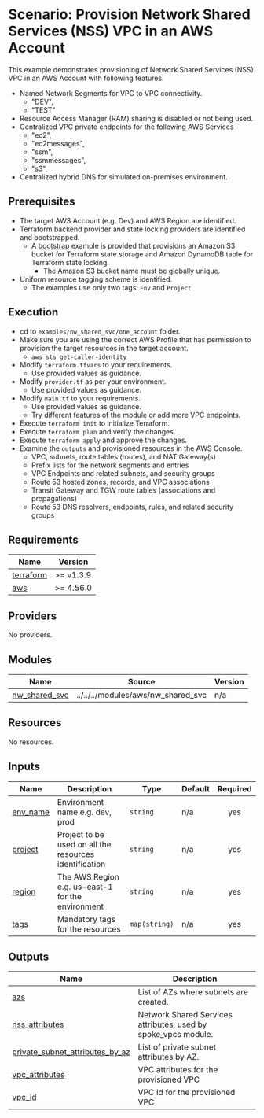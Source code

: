 # Scenario: Provision Network Shared Services (NSS) VPC in an AWS Account

This example demonstrates provisioning of Network Shared Services (NSS) VPC in an AWS Account with following features:
- Named Network Segments for VPC to VPC connectivity.
    - "DEV",
    - "TEST"
- Resource Access Manager (RAM) sharing is disabled or not being used.
- Centralized VPC private endpoints for the following AWS Services
    - "ec2",
    - "ec2messages",
    - "ssm",
    - "ssmmessages",
    - "s3",
- Centralized hybrid DNS for simulated on-premises environment.

## Prerequisites
- The target AWS Account (e.g. Dev) and AWS Region are identified.
- Terraform backend provider and state locking providers are identified and bootstrapped.
  - A [bootstrap](../../bootstrap) example is provided that provisions an Amazon S3 bucket for Terraform state storage and Amazon DynamoDB table for Terraform state locking.
    - The Amazon S3 bucket name must be globally unique.
- Uniform resource tagging scheme is identified.
  - The examples use only two tags: `Env` and `Project`

## Execution
- cd to `examples/nw_shared_svc/one_account` folder.
- Make sure you are using the correct AWS Profile that has permission to provision the target resources in the target account.
    - `aws sts get-caller-identity`
- Modify `terraform.tfvars` to your requirements.
    - Use provided values as guidance.
- Modify `provider.tf` as per your environment.
    - Use provided values as guidance.
- Modify `main.tf` to your requirements.
    - Use provided values as guidance.
    - Try different features of the module or add more VPC endpoints.
- Execute `terraform init` to initialize Terraform.
- Execute `terraform plan` and verify the changes.
- Execute `terraform apply` and approve the changes.
- Examine the `outputs` and provisioned resources in the AWS Console.
    - VPC, subnets, route tables (routes), and NAT Gateway(s)
    - Prefix lists for the network segments and entries
    - VPC Endpoints and related subnets, and security groups
    - Route 53 hosted zones, records, and VPC associations
    - Transit Gateway and TGW route tables (associations and propagations)
    - Route 53 DNS resolvers, endpoints, rules, and related security groups

<!-- BEGIN_TF_DOCS -->
## Requirements

| Name | Version |
|------|---------|
| <a name="requirement_terraform"></a> [terraform](#requirement\_terraform) | >= v1.3.9 |
| <a name="requirement_aws"></a> [aws](#requirement\_aws) | >= 4.56.0 |

## Providers

No providers.

## Modules

| Name | Source | Version |
|------|--------|---------|
| <a name="module_nw_shared_svc"></a> [nw\_shared\_svc](#module\_nw\_shared\_svc) | ../../../modules/aws/nw_shared_svc | n/a |

## Resources

No resources.

## Inputs

| Name | Description | Type | Default | Required |
|------|-------------|------|---------|:--------:|
| <a name="input_env_name"></a> [env\_name](#input\_env\_name) | Environment name e.g. dev, prod | `string` | n/a | yes |
| <a name="input_project"></a> [project](#input\_project) | Project to be used on all the resources identification | `string` | n/a | yes |
| <a name="input_region"></a> [region](#input\_region) | The AWS Region e.g. us-east-1 for the environment | `string` | n/a | yes |
| <a name="input_tags"></a> [tags](#input\_tags) | Mandatory tags for the resources | `map(string)` | n/a | yes |

## Outputs

| Name | Description |
|------|-------------|
| <a name="output_azs"></a> [azs](#output\_azs) | List of AZs where subnets are created. |
| <a name="output_nss_attributes"></a> [nss\_attributes](#output\_nss\_attributes) | Network Shared Services attributes, used by spoke\_vpcs module. |
| <a name="output_private_subnet_attributes_by_az"></a> [private\_subnet\_attributes\_by\_az](#output\_private\_subnet\_attributes\_by\_az) | List of private subnet attributes by AZ. |
| <a name="output_vpc_attributes"></a> [vpc\_attributes](#output\_vpc\_attributes) | VPC attributes for the provisioned VPC |
| <a name="output_vpc_id"></a> [vpc\_id](#output\_vpc\_id) | VPC Id for the provisioned VPC |
<!-- END_TF_DOCS -->
